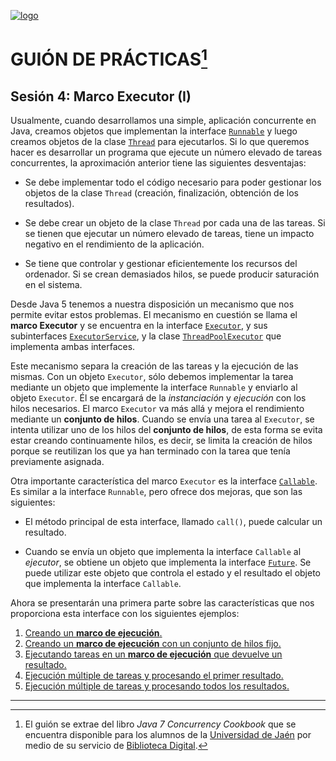 [![logo](https://www.gnu.org/graphics/gplv3-127x51.png)](https://choosealicense.com/licenses/gpl-3.0/)
# GUIÓN DE PRÁCTICAS[^nota1]
## Sesión 4: Marco Executor (I)

Usualmente, cuando desarrollamos una simple, aplicación concurrente en Java, creamos objetos que implementan la interface [`Runnable`](https://docs.oracle.com/javase/8/docs/api/java/lang/Runnable.html) y luego creamos objetos de la clase [`Thread`](https://docs.oracle.com/javase/8/docs/api/java/lang/Thread.html) para ejecutarlos. Si lo que queremos hacer es desarrollar un programa que ejecute un número elevado de tareas concurrentes, la aproximación anterior tiene las siguientes desventajas:

- Se debe implementar todo el código necesario para poder gestionar los objetos de la clase `Thread` (creación, finalización, obtención de los resultados).

- Se debe crear un objeto de la clase `Thread` por cada una de las tareas. Si se tienen que ejecutar un número elevado de tareas, tiene un impacto negativo en el rendimiento de la aplicación.

- Se tiene que controlar y gestionar eficientemente los recursos del ordenador. Si se crean demasiados hilos, se puede producir saturación en el sistema.
   
Desde Java 5 tenemos a nuestra disposición un mecanismo que nos permite evitar estos problemas. El mecanismo en cuestión se llama el **marco Executor** y se encuentra en la interface [`Executor`](https://docs.oracle.com/javase/8/docs/api/java/util/concurrent/Executor.html), y sus subinterfaces [`ExecutorService`](https://docs.oracle.com/javase/8/docs/api/java/util/concurrent/ExecutorService.html), y la clase [`ThreadPoolExecutor`](https://docs.oracle.com/javase/8/docs/api/java/util/concurrent/ThreadPoolExecutor.html) que implementa ambas interfaces.

Este mecanismo separa la creación de las tareas y la ejecución de las mismas. Con un objeto `Executor`, sólo debemos implementar la tarea mediante un objeto que implemente la interface `Runnable` y enviarlo al objeto `Executor`. Él se encargará de la *instanciación* y *ejecución* con los hilos necesarios. El marco `Executor` va más allá y mejora el rendimiento mediante un **conjunto de hilos**. Cuando se envía una tarea al `Executor`, se intenta utilizar uno de los hilos del **conjunto de hilos**, de esta forma se evita estar creando continuamente hilos, es decir, se limita la creación de hilos porque se reutilizan los que ya han terminado con la tarea que tenía previamente asignada.

Otra importante característica del marco `Executor` es la interface [`Callable`](https://docs.oracle.com/javase/8/docs/api/java/util/concurrent/Callable.html). Es similar a la interface `Runnable`, pero ofrece dos mejoras, que son las siguientes:

- El método principal de esta interface, llamado `call()`, puede calcular un resultado.

- Cuando se envía un objeto que implementa la interface `Callable` al *ejecutor*, se obtiene un objeto que implementa la interface [`Future`](https://docs.oracle.com/javase/8/docs/api/java/util/concurrent/Future.html). Se puede utilizar este objeto que controla el estado y el resultado el objeto que implementa la interface `Callable`.

Ahora se presentarán una primera parte sobre las características que nos proporciona esta interface con los siguientes ejemplos:

1. [Creando un **marco de ejecución**.](https://gitlab.com/ssccdd/guionsesion4/-/blob/master/Ejemplo1.md)
2. [Creando un **marco de ejecución** con un conjunto de hilos fijo.](https://gitlab.com/ssccdd/guionsesion4/-/blob/master/Ejemplo2.md)
3. [Ejecutando tareas en un **marco de ejecución** que devuelve un resultado.](https://gitlab.com/ssccdd/guionsesion4/-/blob/master/Ejemplo3.md)
4. [Ejecución múltiple de tareas y procesando el primer resultado.](https://gitlab.com/ssccdd/guionsesion4/-/blob/master/Ejemplo4.md)
5. [Ejecución múltiple de tareas y procesando todos los resultados.](https://gitlab.com/ssccdd/guionsesion4/-/blob/master/Ejemplo5.md)

---
[^nota1]: El guión se extrae del libro *Java 7 Concurrency Cookbook* que se encuentra disponible para los alumnos de la [Universidad de Jaén](https://www.ujaen.es/) por medio de su servicio de [Biblioteca Digital](http://www.ujaen.debiblio.com/login?url=https://learning.oreilly.com/home/).


<!--stackedit_data:
eyJoaXN0b3J5IjpbMTI0NjEzMzI3OCwtNjM4NzAzODI4LC05MD
M2ODQ0ODBdfQ==
-->